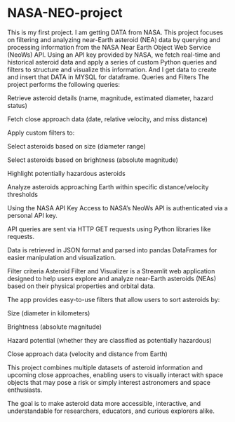 # NASA-NEO-project
This is my first project.
I am getting DATA from NASA.
This project focuses on filtering and analyzing near-Earth asteroid (NEA) data by querying and processing information from the NASA Near Earth Object Web Service (NeoWs) API.
Using an API key provided by NASA, we fetch real-time and historical asteroid data and apply a series of custom Python queries and filters to structure and visualize this information.
And I get data to create and insert that DATA in MYSQL for dataframe.
Queries and Filters
The project performs the following queries:

Retrieve asteroid details (name, magnitude, estimated diameter, hazard status) 

Fetch close approach data (date, relative velocity, and miss distance) 

Apply custom filters to:

Select asteroids based on size (diameter range)

Select asteroids based on brightness (absolute magnitude)

Highlight potentially hazardous asteroids 

Analyze asteroids approaching Earth within specific distance/velocity thresholds

Using the NASA API Key
Access to NASA’s NeoWs API is authenticated via a personal API key.

API queries are sent via HTTP GET requests using Python libraries like requests.

Data is retrieved in JSON format and parsed into pandas DataFrames for easier manipulation and visualization.


Filter criteria
Asteroid Filter and Visualizer is a Streamlit web application designed to help users explore and analyze near-Earth asteroids (NEAs) based on their physical properties and orbital data.

The app provides easy-to-use filters that allow users to sort asteroids by:

Size (diameter in kilometers) 

Brightness (absolute magnitude) 

Hazard potential (whether they are classified as potentially hazardous) 

Close approach data (velocity and distance from Earth) 

This project combines multiple datasets of asteroid information and upcoming close approaches, enabling users to visually interact with space objects that may pose a risk or simply interest astronomers and space enthusiasts.

The goal is to make asteroid data more accessible, interactive, and understandable for researchers, educators, and curious explorers alike. 
